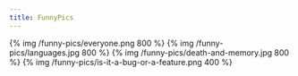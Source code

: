 ```yaml
---
title: FunnyPics
---
```


{% img /funny-pics/everyone.png 800 %}
{% img /funny-pics/languages.jpg 800 %}
{% img /funny-pics/death-and-memory.jpg 800 %}
{% img /funny-pics/is-it-a-bug-or-a-feature.png 400 %}
